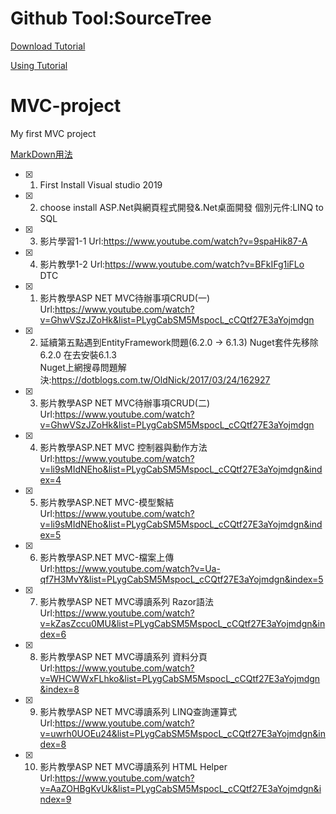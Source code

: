 # Github Tool:SourceTree
[Download Tutorial](https://ithelp.ithome.com.tw/articles/10206852)

[Using Tutorial](https://s81679.github.io/2020/04/09/start-sourcetree/)
# MVC-project
My first MVC project

[MarkDown用法](https://ithelp.ithome.com.tw/articles/10203758)
- [x] 1. First Install Visual studio 2019
- [x] 2. choose install ASP.Net與網頁程式開發&.Net桌面開發  個別元件:LINQ to SQL
- [x] 3. 影片學習1-1 Url:https://www.youtube.com/watch?v=9spaHik87-A
- [x] 4. 影片教學1-2 Url:https://www.youtube.com/watch?v=BFkIFg1iFLo  
DTC
- [x] 1. 影片教學ASP NET MVC待辦事項CRUD(一) 
Url:https://www.youtube.com/watch?v=GhwVSzJZoHk&list=PLygCabSM5MspocL_cCQtf27E3aYojmdgn
- [x] 2. 延續第五點遇到EntityFramework問題(6.2.0 -> 6.1.3) Nuget套件先移除6.2.0 在去安裝6.1.3  
Nuget上網搜尋問題解決:https://dotblogs.com.tw/OldNick/2017/03/24/162927
- [x] 3. 影片教學ASP NET MVC待辦事項CRUD(二) 
Url:https://www.youtube.com/watch?v=GhwVSzJZoHk&list=PLygCabSM5MspocL_cCQtf27E3aYojmdgn
- [x] 4. 影片教學ASP.NET MVC 控制器與動作方法
Url:https://www.youtube.com/watch?v=li9sMIdNEho&list=PLygCabSM5MspocL_cCQtf27E3aYojmdgn&index=4
- [x] 5. 影片教學ASP.NET MVC-模型繫結
Url:https://www.youtube.com/watch?v=li9sMIdNEho&list=PLygCabSM5MspocL_cCQtf27E3aYojmdgn&index=5
- [x] 6. 影片教學ASP.NET MVC-檔案上傳
Url:https://www.youtube.com/watch?v=Ua-qf7H3MvY&list=PLygCabSM5MspocL_cCQtf27E3aYojmdgn&index=5
- [x] 7. 影片教學ASP NET MVC導讀系列 Razor語法
Url:https://www.youtube.com/watch?v=kZasZccu0MU&list=PLygCabSM5MspocL_cCQtf27E3aYojmdgn&index=6
- [x] 8. 影片教學ASP NET MVC導讀系列 資料分頁
Url:https://www.youtube.com/watch?v=WHCWWxFLhko&list=PLygCabSM5MspocL_cCQtf27E3aYojmdgn&index=8
- [x] 9. 影片教學ASP NET MVC導讀系列 LINQ查詢運算式
Url:https://www.youtube.com/watch?v=uwrh0UOEu24&list=PLygCabSM5MspocL_cCQtf27E3aYojmdgn&index=8
- [x] 10. 影片教學ASP NET MVC導讀系列 HTML Helper
Url:https://www.youtube.com/watch?v=AaZOHBgKvUk&list=PLygCabSM5MspocL_cCQtf27E3aYojmdgn&index=9



